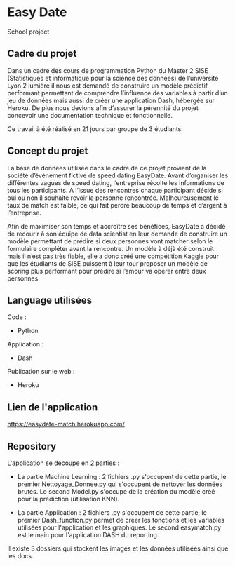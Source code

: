 # Easy Date
School project

## Cadre du projet

Dans un cadre des cours de programmation Python du Master 2 SISE (Statistiques et informatique pour la science des données) de l’université Lyon 2 lumière il nous est demandé de construire un modèle prédictif performant permettant de comprendre l’influence des variables à partir d’un jeu de données mais aussi de créer une application Dash, hébergée sur Heroku. De plus nous devions afin d’assurer la pérennité du projet concevoir une documentation technique et fonctionnelle.

Ce travail à été réalisé en 21 jours par groupe de 3 étudiants.

## Concept du projet

La base de données utilisée dans le cadre de ce projet provient de la société d’évènement fictive de speed dating EasyDate.
Avant d’organiser les différentes vagues de speed dating, l’entreprise récolte les informations de tous les participants. A l’issue des rencontres chaque participant décide si oui ou non il souhaite revoir la personne rencontrée. Malheureusement le taux de match est faible, ce qui fait perdre beaucoup de temps et d’argent à l’entreprise.

Afin de maximiser son temps et accroître ses bénéfices, EasyDate a décidé de recourir à son équipe de data scientist en leur demande de construire un modèle permettant de prédire si deux personnes vont matcher selon le formulaire compléter avant la rencontre. Un modèle à déjà été construit mais il n’est pas très fiable, elle a donc créé une compétition Kaggle pour que les étudiants de SISE puissent à leur tour proposer un modèle de scoring plus performant pour prédire si l’amour va opérer entre deux personnes. 

## Language utilisées

Code :

- Python
 
Application : 

- Dash

Publication sur le web :

 - Heroku

## Lien de l'application

https://easydate-match.herokuapp.com/

## Repository

L'application se découpe en 2 parties :

 - La partie Machine Learning :
   2 fichiers .py s'occupent de cette partie, le premier Nettoyage_Donnee.py qui s'occupent de nettoyer les données brutes.
   Le second Model.py s'occupe de la création du modèle créé pour la prédiction (utilisation KNN).
   
 - La partie Application :
   2 fichiers .py s'occupent de cette partie, le premier Dash_function.py permet de créer les fonctions et les variables utilisées pour l'application et les graphiques.
   Le second easymatch.py est le main pour l'application DASH du reporting.
   
Il existe 3 dossiers qui stockent les images et les données utilisées ainsi que les docs.
